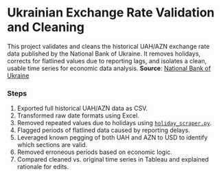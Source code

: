 # Ukrainian Exchange Rate Validation and Cleaning

This project validates and cleans the historical UAH/AZN exchange rate data published by the National Bank of Ukraine. It removes holidays, corrects for flatlined values due to reporting lags, and isolates a clean, usable time series for economic data analysis.
**Source**: [National Bank of Ukraine](https://bank.gov.ua/ua/markets/exchangerate-chart?cn%5B%5D=AZN&startDate=06.01.1996&endDate=28.06.2025)

### Steps

1. Exported full historical UAH/AZN data as CSV.
2. Transformed raw date formats using Excel.
3. Removed repeated values due to holidays using [`holiday_scraper.py`](https://github.com/JesseRai/public-holiday-scraper/blob/main/holiday_scraper.py).
4. Flagged periods of flatlined data caused by reporting delays.
5. Leveraged known pegging of both UAH and AZN to USD to identify which sections are valid.
6. Removed erroneous periods based on economic logic.
7. Compared cleaned vs. original time series in Tableau and explained rationale for edits.
